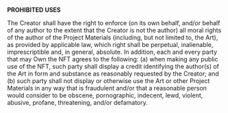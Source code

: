**PROHIBITED USES**

The Creator shall have the right to enforce (on its own behalf, and/or behalf of any author to the extent that the Creator is not the author) all moral rights of the author of the Project Materials (including, but not limited to, the Art), as provided by applicable law, which right shall be perpetual, inalienable, imprescriptible and, in general, absolute. In addition, each and every party that may Own the NFT agrees to the following: (a) when making any public use of the NFT, such party shall display a credit identifying the author(s) of the Art in form and substance as reasonably requested by the Creator; and (b) such party shall not display or otherwise use the Art or other Project Materials in any way that is fraudulent and/or that a reasonable person would consider to be obscene, pornographic, indecent, lewd, violent, abusive, profane, threatening, and/or defamatory.
